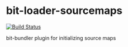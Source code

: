 # bit-loader-sourcemaps

[![Build Status](https://travis-ci.org/MiguelCastillo/bit-loader-sourcemaps.svg?branch=greenkeeper%2Finitial)](https://travis-ci.org/MiguelCastillo/bit-loader-sourcemaps)

bit-bundler plugin for initializing source maps
